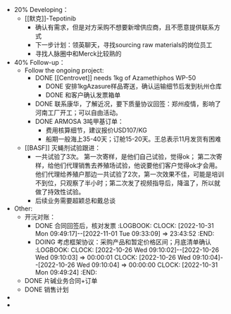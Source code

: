 - 20% Developing：
	- [[默克]]-Tepotinib
		- 确认有需求，但是对方采购不想要新增供应商，且不愿意提供联系方式
		- 下一步计划：领英聊天，寻找sourcing raw materials的岗位员工
		- 寻找人脉圈中和Merck比较熟的
- 40% Follow-up：
	- Follow the ongoing project:
		- DONE [[Centrovet]] needs 1kg of Azamethiphos WP-50
			- DONE 安排1kgAzasure样品寄送，确认运输细节后发到杭州仓库
			- DONE 和客户确认发票箱单
		- DONE 联系康华，了解近况，要下质量协议回签：郑州疫情，影响了河南工厂开工；可以自由活动。
		- DONE ARMOSA 3吨甲基订单：
			- 费用核算细节，建议报价USD107/KG
			- 船期一般海上35-40天；订舱15-20天。王总表示11月发货有困难
	- [[BASF]] 灭蝇剂试验跟进：
		- 一共试验了3次。
		  第一次寄样，是他们自己试验，觉得ok；
		  第二次寄样，给他们代理销售去养殖场试验，他说要他们客户觉得ok才会用。
		  他们代理给养殖户那边一共试验了2次，第一次效果不佳，可能是培训不到位，只观察了半小时；第二次发了视频指导后，降温了，所以就做了持效性试验。
		- 后续业务需要超颖总和戴总谈
- Other:
	- 开沅对账：
		- DONE 合同回签后，核对发票
		  :LOGBOOK:
		  CLOCK: [2022-10-31 Mon 09:49:17]--[2022-11-01 Tue 09:33:09] =>  23:43:52
		  :END:
		- DOING 考虑框架协议：采购产品和暂定价格区间；月底清单确认
		  :LOGBOOK:
		  CLOCK: [2022-10-26 Wed 09:10:02]--[2022-10-26 Wed 09:10:03] =>  00:00:01
		  CLOCK: [2022-10-26 Wed 09:10:04]--[2022-10-26 Wed 09:10:04] =>  00:00:00
		  CLOCK: [2022-10-31 Mon 09:49:24]
		  :END:
	- DONE 片碱业务合同+订单
	- DONE 销售计划
-
-